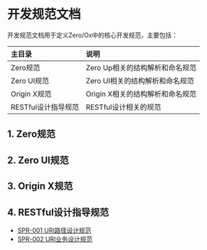 # 开发规范文档

开发规范文档用于定义Zero/Ox中的核心开发规范，主要包括：

| 主目录 | 说明 |
| :--- | :--- |
| Zero规范 | Zero Up相关的结构解析和命名规范 |
| Zero UI规范 | Zero UI相关的结构解析和命名规范 |
| Origin X规范 | Origin X相关的结构解析和命名规范 |
| RESTful设计指导规范 | RESTful设计相关的规范 |

## 1. Zero规范

## 2. Zero UI规范

## 3. Origin X规范

## 4. RESTful设计指导规范

* [SPR-001 URI路径设计规范](/specification/4-restfulshe-ji-zhi-dao-gui-fan/spr-001-urilu-jing-she-ji-gui-fan.md)
* [SPR-002 URI业务设计规范](/specification/4-restfulshe-ji-zhi-dao-gui-fan/spr-002-uriye-wu-she-ji-gui-fan.md)



